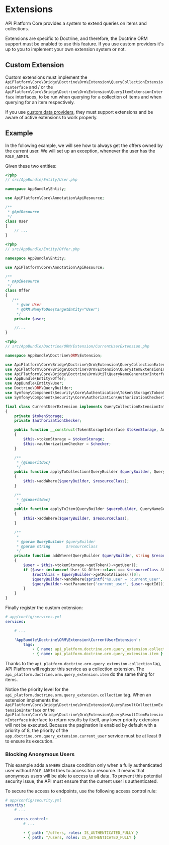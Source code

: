 # Extensions

API Platform Core provides a system to extend queries on items and collections.

Extensions are specific to Doctrine, and therefore, the Doctrine ORM support must be enabled to use this feature. If you use custom providers it's up to you to implement your own extension system or not.

## Custom Extension

Custom extensions must implement the `ApiPlatform\Core\Bridge\Doctrine\Orm\Extension\QueryCollectionExtensionInterface` and / or the `ApiPlatform\Core\Bridge\Doctrine\Orm\Extension\QueryItemExtensionInterface` interfaces, to be run when querying for a collection of items and when querying for an item respectively.

If you use [custom data providers](data-providers.md), they must support extensions and be aware of active extensions to work properly.

## Example

In the following example, we will see how to always get the offers owned by the current user. We will set up an exception, whenever the user has the `ROLE_ADMIN`.

Given these two entities:

```php
<?php
// src/AppBundle/Entity/User.php

namespace AppBundle\Entity;

use ApiPlatform\Core\Annotation\ApiResource;

/**
 * @ApiResource
 */
class User
{
    // ...
}
```

```php
<?php
// src/AppBundle/Entity/Offer.php

namespace AppBundle\Entity;

use ApiPlatform\Core\Annotation\ApiResource;

/**
 * @ApiResource
 */
class Offer
{
   /**
     * @var User
     * @ORM\ManyToOne(targetEntity="User")
     */
    private $user;

    //...
}
```

```php
<?php
// src/AppBundle/Doctrine/ORM/Extension/CurrentUserExtension.php

namespace AppBundle\Doctrine\ORM\Extension;

use ApiPlatform\Core\Bridge\Doctrine\Orm\Extension\QueryCollectionExtensionInterface;
use ApiPlatform\Core\Bridge\Doctrine\Orm\Extension\QueryItemExtensionInterface;
use ApiPlatform\Core\Bridge\Doctrine\Orm\Util\QueryNameGeneratorInterface;
use AppBundle\Entity\Offer;
use AppBundle\Entity\User;
use Doctrine\ORM\QueryBuilder;
use Symfony\Component\Security\Core\Authentication\Token\Storage\TokenStorageInterface;
use Symfony\Component\Security\Core\Authorization\AuthorizationCheckerInterface;

final class CurrentUserExtension implements QueryCollectionExtensionInterface, QueryItemExtensionInterface
{
    private $tokenStorage;
    private $authorizationChecker;

    public function __construct(TokenStorageInterface $tokenStorage, AuthorizationCheckerInterface $checker)
    {
        $this->tokenStorage = $tokenStorage;
        $this->authorizationChecker = $checker;
    }

    /**
     * {@inheritdoc}
     */
    public function applyToCollection(QueryBuilder $queryBuilder, QueryNameGeneratorInterface $queryNameGenerator, string $resourceClass, string $operationName = null)
    {
        $this->addWhere($queryBuilder, $resourceClass);
    }

    /**
     * {@inheritdoc}
     */
    public function applyToItem(QueryBuilder $queryBuilder, QueryNameGeneratorInterface $queryNameGenerator, string $resourceClass, array $identifiers, string $operationName = null, array $context = [])
    {
        $this->addWhere($queryBuilder, $resourceClass);
    }

    /**
     *
     * @param QueryBuilder $queryBuilder
     * @param string       $resourceClass
     */
    private function addWhere(QueryBuilder $queryBuilder, string $resourceClass)
    {
        $user = $this->tokenStorage->getToken()->getUser();
        if ($user instanceof User && Offer::class === $resourceClass && !$this->authorizationChecker->isGranted('ROLE_ADMIN')) {
            $rootAlias = $queryBuilder->getRootAliases()[0];
            $queryBuilder->andWhere(sprintf('%s.user = :current_user', $rootAlias));
            $queryBuilder->setParameter('current_user', $user->getId());
        }
    }
}

```

Finally register the custom extension:

```yaml
# app/config/services.yml
services:

    # ...

    'AppBundle\Doctrine\ORM\Extension\CurrentUserExtension':
        tags:
            - { name: api_platform.doctrine.orm.query_extension.collection, priority: 9 }
            - { name: api_platform.doctrine.orm.query_extension.item }
```

Thanks to the `api_platform.doctrine.orm.query_extension.collection` tag, API Platform will register this service as a collection extension. The `api_platform.doctrine.orm.query_extension.item` do the same thing for items.

Notice the priority level for the `api_platform.doctrine.orm.query_extension.collection` tag. When an extension implements the `ApiPlatform\Core\Bridge\Doctrine\Orm\Extension\QueryResultCollectionExtensionInterface` or the `ApiPlatform\Core\Bridge\Doctrine\Orm\Extension\QueryResultItemExtensionInterface` interface to return results by itself, any lower priority extension will not be executed. Because the pagination is enabled by default with a priority of 8, the priority of the `app.doctrine.orm.query_extension.current_user` service must be at least 9 to ensure its execution.

### Blocking Anonymous Users

This example adds a `WHERE` clause condition only when a fully authenticated user without `ROLE_ADMIN` tries to access to a resource. It means that anonymous users will be able to access to all data. To prevent this potential security issue, the API must ensure that the current user is authenticated.

To secure the access to endpoints, use the following access control rule:

```yaml
# app/config/security.yml
security:
    # ...

    access_control:
        # ...

        - { path: ^/offers, roles: IS_AUTHENTICATED_FULLY }
        - { path: ^/users, roles: IS_AUTHENTICATED_FULLY }
```
